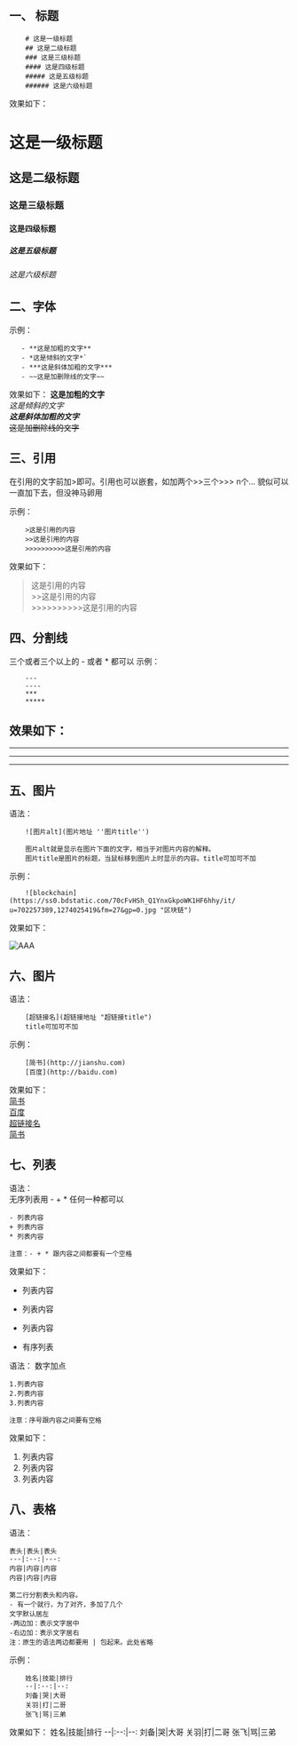 ##  一、 标题
 <!-- 一、 标题 -->
```
    # 这是一级标题
    ## 这是二级标题
    ### 这是三级标题
    #### 这是四级标题
    ##### 这是五级标题
    ###### 这是六级标题
```
效果如下：
#    这是一级标题  
##    这是二级标题  
###    这是三级标题  
####    这是四级标题  
#####    这是五级标题  
######    这是六级标题  

##  二、字体

示例：
```
   - **这是加粗的文字**
   - *这是倾斜的文字*`
   - ***这是斜体加粗的文字***
   - ~~这是加删除线的文字~~
```
效果如下：
    **这是加粗的文字**  
    *这是倾斜的文字*  
    ***这是斜体加粗的文字***  
    ~~这是加删除线的文字~~  

##  三、引用
在引用的文字前加>即可。引用也可以嵌套，如加两个>>三个>>>
n个...
貌似可以一直加下去，但没神马卵用

示例：

```
    >这是引用的内容
    >>这是引用的内容
    >>>>>>>>>>这是引用的内容
```
效果如下：  
>    这是引用的内容  
    >>这是引用的内容  
    >>>>>>>>>>这是引用的内容  

##  四、分割线  
三个或者三个以上的 - 或者 * 都可以
示例：
```
    ---
    ----
    ***
    *****
```
效果如下：  
---  
----  
***  
*****  

##  五、图片  
语法：

```
    ![图片alt](图片地址 ''图片title'')

    图片alt就是显示在图片下面的文字，相当于对图片内容的解释。
    图片title是图片的标题，当鼠标移到图片上时显示的内容。title可加可不加
```
示例：  

```
    ![blockchain](https://ss0.bdstatic.com/70cFvHSh_Q1YnxGkpoWK1HF6hhy/it/
u=702257389,1274025419&fm=27&gp=0.jpg "区块链")
```
效果如下：

![AAA](https://www.baidu.com/img/dong_1388792da98c99c5b52f9e39557c31ca.gif '图片title')      

##  六、图片
语法：

```
    [超链接名](超链接地址 "超链接title")
    title可加可不加
```

示例：
```
    [简书](http://jianshu.com)
    [百度](http://baidu.com)
```
效果如下：  
    [简书](http://jianshu.com)  
    [百度](http://baidu.com)  
<a href="超链接地址" target="_blank">超链接名</a>  
<a href="https://www.jianshu.com/u/1f5ac0cf6a8b" target="_blank">简书</a>  

##  七、列表

语法：  
无序列表用 - + * 任何一种都可以

```
- 列表内容
+ 列表内容
* 列表内容

注意：- + * 跟内容之间都要有一个空格
```
效果如下：  

- 列表内容
+ 列表内容
* 列表内容

+ 有序列表

语法：
数字加点

```
1.列表内容
2.列表内容
3.列表内容

注意：序号跟内容之间要有空格
```
效果如下：

1.  列表内容
2.  列表内容
3.  列表内容



##  八、表格

语法：  
```
表头|表头|表头
---|:--:|---:
内容|内容|内容
内容|内容|内容

第二行分割表头和内容。
- 有一个就行，为了对齐，多加了几个
文字默认居左
-两边加：表示文字居中
-右边加：表示文字居右
注：原生的语法两边都要用 | 包起来。此处省略
```

示例：  
```
    姓名|技能|排行
    --|:--:|--:
    刘备|哭|大哥
    关羽|打|二哥
    张飞|骂|三弟
```
效果如下： 
姓名|技能|排行
--|:--:|--:
刘备|哭|大哥
关羽|打|二哥
张飞|骂|三弟
